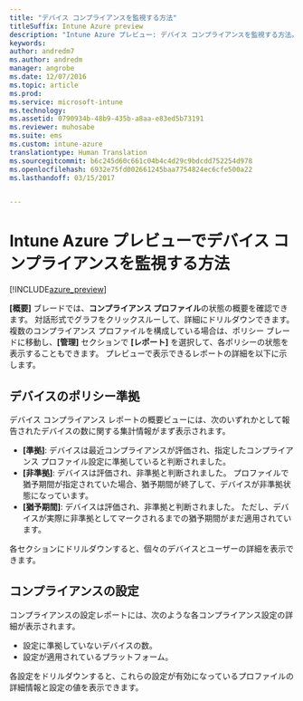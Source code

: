 ```yaml
---
title: "デバイス コンプライアンスを監視する方法"
titleSuffix: Intune Azure preview
description: "Intune Azure プレビュー: デバイス コンプライアンスを監視する方法。"
keywords: 
author: andredm7
ms.author: andredm
manager: angrobe
ms.date: 12/07/2016
ms.topic: article
ms.prod: 
ms.service: microsoft-intune
ms.technology: 
ms.assetid: 0790934b-48b9-435b-a8aa-e83ed5b73191
ms.reviewer: muhosabe
ms.suite: ems
ms.custom: intune-azure
translationtype: Human Translation
ms.sourcegitcommit: b6c245d60c661c04b4c4d29c9bdcdd752254d978
ms.openlocfilehash: 6932e75fd002661245baa7754824ec6cfe500a22
ms.lasthandoff: 03/15/2017


---
```

# <a name="how-to-monitor-device-compliance-in-intune-azure-preview"></a>Intune Azure プレビューでデバイス コンプライアンスを監視する方法

[!INCLUDE[azure_preview](../includes/azure_preview.md)]

**[概要]** ブレードでは、**コンプライアンス プロファイル**の状態の概要を確認できます。
対話形式でグラフをクリックスルーして、詳細にドリルダウンできます。 複数のコンプライアンス プロファイルを構成している場合は、ポリシー ブレードに移動し、**[管理]** セクションで **[レポート]** を選択して、各ポリシーの状態を表示することもできます。  プレビューで表示できるレポートの詳細を以下に示します。

##  <a name="device-compliance"></a>デバイスのポリシー準拠

デバイス コンプライアンス レポートの概要ビューには、次のいずれかとして報告されたデバイスの数に関する集計情報がまず表示されます。

- **[準拠]**: デバイスは最近コンプライアンスが評価され、指定したコンプライアンス プロファイル設定に準拠していると判断されました。
- **[非準拠]**: デバイスは評価され、非準拠と判断されました。  プロファイルで猶予期間が指定されていた場合、猶予期間が終了して、デバイスが非準拠状態になっています。
- **[猶予期間]**: デバイスは評価され、非準拠と判断されました。 ただし、デバイスが実際に非準拠としてマークされるまでの猶予期間がまだ適用されています。

各セクションにドリルダウンすると、個々のデバイスとユーザーの詳細を表示できます。

## <a name="setting-compliance"></a>コンプライアンスの設定

コンプライアンスの設定レポートには、次のような各コンプライアンス設定の詳細が表示されます。

- 設定に準拠していないデバイスの数。
- 設定が適用されているプラットフォーム。

各設定をドリルダウンすると、これらの設定が有効になっているプロファイルの詳細情報と設定の値を表示できます。

